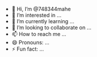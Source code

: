 - 👋 Hi, I’m @748344mahe
- 👀 I’m interested in ...
- 🌱 I’m currently learning ...
- 💞️ I’m looking to collaborate on ...
- 📫 How to reach me ...
- 😄 Pronouns: ...
- ⚡ Fun fact: ...

<!---
748344mahe/748344mahe is a ✨ special ✨ repository because its `README.md` (this file) appears on your GitHub profile.
You can click the Preview link to take a look at your changes.
--->
